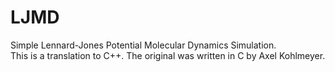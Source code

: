 # LJMD

Simple Lennard-Jones Potential Molecular Dynamics Simulation.  
This is a translation to C++. The original was written in C by Axel Kohlmeyer.
